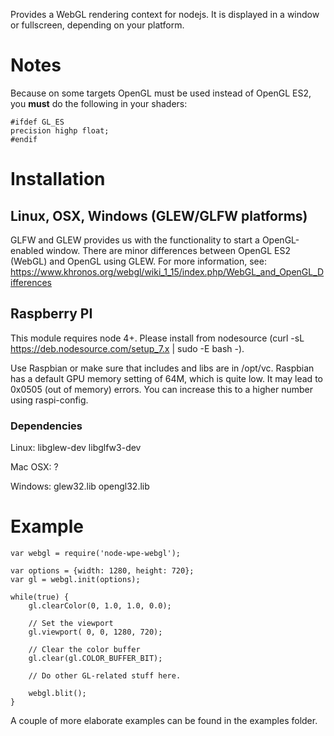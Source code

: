 Provides a WebGL rendering context for nodejs. It is displayed in a window or fullscreen, depending on your platform.

# Notes
Because on some targets OpenGL must be used instead of OpenGL ES2, you **must** do the following in your
shaders:

    #ifdef GL_ES
    precision highp float;
    #endif

# Installation

## Linux, OSX, Windows (GLEW/GLFW platforms)
GLFW and GLEW provides us with the functionality to start a OpenGL-enabled window.
There are minor differences between OpenGL ES2 (WebGL) and OpenGL using GLEW.
For more information, see: https://www.khronos.org/webgl/wiki_1_15/index.php/WebGL_and_OpenGL_Differences

## Raspberry PI
This module requires node 4+. Please install from nodesource (curl -sL https://deb.nodesource.com/setup_7.x | sudo -E bash -).

Use Raspbian or make sure that includes and libs are in /opt/vc.
Raspbian has a default GPU memory setting of 64M, which is quite low. It may lead to 0x0505 (out of memory) errors.
You can increase this to a higher number using raspi-config.

### Dependencies
Linux: libglew-dev libglfw3-dev

Mac OSX: ?

Windows: glew32.lib opengl32.lib

# Example
    var webgl = require('node-wpe-webgl');

    var options = {width: 1280, height: 720};
    var gl = webgl.init(options);

    while(true) {
        gl.clearColor(0, 1.0, 1.0, 0.0);

        // Set the viewport
        gl.viewport( 0, 0, 1280, 720);

        // Clear the color buffer
        gl.clear(gl.COLOR_BUFFER_BIT);

        // Do other GL-related stuff here.

        webgl.blit();
    }

A couple of more elaborate examples can be found in the examples folder.

